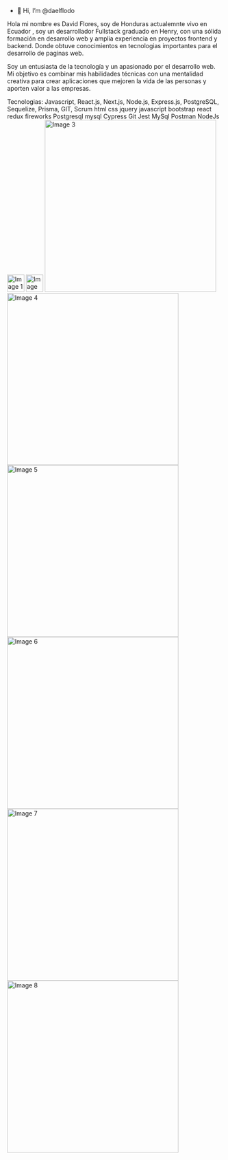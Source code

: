 - 👋 Hi, I’m @daelflodo

Hola mi nombre es  David Flores, soy de Honduras actualemnte vivo en Ecuador , soy un desarrollador Fullstack graduado en Henry, con una sólida formación en desarrollo web y amplia experiencia en proyectos frontend y backend. 
Donde obtuve conocimientos en tecnologias importantes para el desarrollo de paginas web. 

Soy un entusiasta de la tecnología y un apasionado por el desarrollo web. 
Mi objetivo es combinar mis habilidades técnicas con una mentalidad creativa para crear aplicaciones que mejoren la vida de las personas y aporten valor a las empresas.



Tecnologias: Javascript, React.js, Next.js, Node.js, Express.js, PostgreSQL, Sequelize, Prisma, GIT, Scrum
html css jquery javascript bootstrap react redux fireworks Postgresql mysql Cypress Git Jest MySql Postman NodeJs
<img src="https://github.com/daelflodo/daelflodo/assets/127464860/c878a077-ec99-489d-b8a2-154b19f7c9b3" alt="Image 1" width="40">
<img src="https://github.com/daelflodo/daelflodo/assets/127464860/64f418ba-673b-43c8-ad93-1fa7fb50869c" alt="Image 2" width="40">
<img src="https://github.com/daelflodo/daelflodo/assets/127464860/2a5aaa7a-310b-4c77-bec7-ab39b6209542" alt="Image 3" width="400">
<img src="https://github.com/daelflodo/daelflodo/assets/127464860/7000c0f4-7a99-4305-bd9e-a80101c6cd4f" alt="Image 4" width="400">
<img src="https://github.com/daelflodo/daelflodo/assets/127464860/5c941498-425a-468a-9c4e-f8a532eecb0f" alt="Image 5" width="400">
<img src="https://github.com/daelflodo/daelflodo/assets/127464860/4b7fa8f8-b432-4ab0-8006-bd528e4a7575" alt="Image 6" width="400">
<img src="https://github.com/daelflodo/daelflodo/assets/127464860/35bc5226-c86d-465e-9edb-6b738944551c" alt="Image 7" width="400">
<img src="https://github.com/daelflodo/daelflodo/assets/127464860/6e603774-f9f7-4920-9f55-33c1ff777413" alt="Image 8" width="400">








